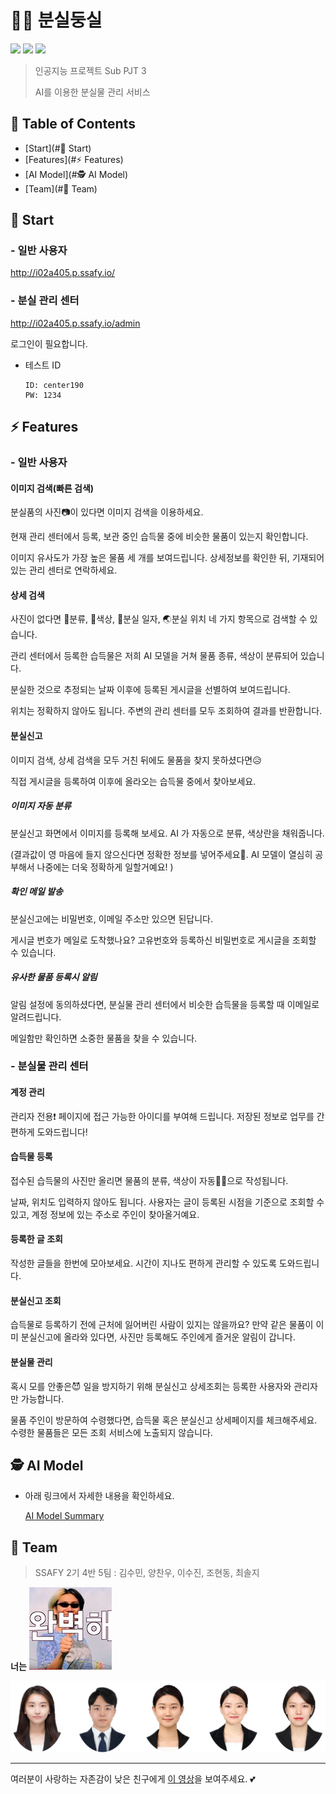 # 🤞🥰 분실둥실

![](https://img.shields.io/badge/version-1.0.0-green.svg) ![](https://img.shields.io/badge/created__at-20.04.13-yellow.svg) ![](https://img.shields.io/badge/updated__at-20.05.01-blue.svg) 

> 인공지능 프로젝트 Sub PJT 3
>
> AI를 이용한 분실물 관리 서비스



## 🛒 Table of Contents

- [Start](#🚀 Start)
- [Features](#⚡ Features)
- [AI Model](#🕵 AI Model)
- [Team](#💖 Team)



## 🚀 Start

### - 일반 사용자

http://i02a405.p.ssafy.io/

### - 분실 관리 센터

http://i02a405.p.ssafy.io/admin

로그인이 필요합니다.

- 테스트 ID

  ``````
  ID: center190
  PW: 1234
  ``````

  

## ⚡ Features

### - 일반 사용자

#### 이미지 검색(빠른 검색)

분실품의 사진📷이 있다면 이미지 검색을 이용하세요.

현재 관리 센터에서 등록, 보관 중인 습득물 중에 비슷한 물품이 있는지 확인합니다.

이미지 유사도가 가장 높은 물품 세 개를 보여드립니다. 상세정보를 확인한 뒤, 기재되어 있는 관리 센터로 연락하세요.

#### 상세 검색

사진이 없다면 🧬분류, 🎨색상, 📆분실 일자, 🌏분실 위치 네 가지 항목으로 검색할 수 있습니다.

관리 센터에서 등록한 습득물은 저희 AI 모델을 거쳐 물품 종류, 색상이 분류되어 있습니다.

분실한 것으로 추정되는 날짜 이후에 등록된 게시글을 선별하여 보여드립니다.

위치는 정확하지 않아도 됩니다. 주변의 관리 센터를 모두 조회하여 결과를 반환합니다.

#### 분실신고

이미지 검색, 상세 검색을 모두 거친 뒤에도 물품을 찾지 못하셨다면😥

직접 게시글을 등록하여 이후에 올라오는 습득물 중에서 찾아보세요.

##### 이미지 자동 분류

분실신고 화면에서 이미지를 등록해 보세요. AI 가 자동으로 분류, 색상란을 채워줍니다.

(결과값이 영 마음에 들지 않으신다면 정확한 정보를 넣어주세요🙏. AI 모델이 열심히 공부해서 나중에는 더욱 정확하게 일할거예요! ) 

##### 확인 메일 발송

분실신고에는 비밀번호, 이메일 주소만 있으면 된답니다. 

게시글 번호가 메일로 도착했나요? 고유번호와 등록하신 비밀번호로 게시글을 조회할 수 있습니다.

##### 유사한  물품 등록시 알림

알림 설정에 동의하셨다면, 분실물 관리 센터에서 비슷한 습득물을 등록할 때 이메일로 알려드립니다.

메일함만 확인하면 소중한 물품을 찾을 수 있습니다. 

### - 분실물 관리 센터

#### 계정 관리

관리자 전용❗ 페이지에 접근 가능한 아이디를 부여해 드립니다. 저장된 정보로 업무를 간편하게 도와드립니다!

#### 습득물 등록

접수된 습득물의 사진만 올리면 물품의 분류, 색상이 자동👩‍💻으로 작성됩니다.

날짜, 위치도 입력하지 않아도 됩니다. 
사용자는 글이 등록된 시점을 기준으로 조회할 수 있고, 계정 정보에 있는 주소로 주인이 찾아올거예요.

#### 등록한 글 조회

작성한 글들을 한번에 모아보세요. 시간이 지나도 편하게 관리할 수 있도록 도와드립니다.

#### 분실신고 조회

습득물로 등록하기 전에 근처에 잃어버린 사람이 있지는 않을까요?
만약 같은 물품이 이미 분실신고에 올라와 있다면, 사진만 등록해도 주인에게 즐거운 알림이 갑니다.

#### 분실물 관리

혹시 모를 안좋은😈 일을 방지하기 위해 분실신고 상세조회는 등록한 사용자와 관리자만 가능합니다.

물품 주인이 방문하여 수령했다면, 습득물 혹은 분실신고 상세페이지를 체크해주세요. 수령한 물품들은 모든 조회 서비스에 노출되지 않습니다.



## 🕵 AI Model

- 아래 링크에서 자세한 내용을 확인하세요.

  [AI Model Summary](./AI_model_summary)




## 💖 Team

> SSAFY 2기 4반 5팀 : 김수민, 양찬우, 이수진, 조현동, 최솔지 

**너는**  ![team](./doc/images/team.jpg)



![딱대팀](./doc/images/team_ttakdae.png)



------

여러분이 사랑하는 자존감이 낮은 친구에게 [이 영상](https://youtu.be/d4XGFYNcUEc)을 보여주세요. 💕